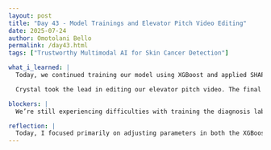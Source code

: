 ```yaml
---
layout: post
title: "Day 43 - Model Trainings and Elevator Pitch Video Editing"
date: 2025-07-24
author: Omotolani Bello
permalink: /day43.html
tags: ["Trustworthy Multimodal AI for Skin Cancer Detection"]

what_i_learned: |
  Today, we continued training our model using XGBoost and applied SHAP as an explainable AI tool. We made further adjustments to our dataset, focusing on cleaning and reformatting it to meet the model's input requirements more effectively. We also tweaked several hyperparameters and introduced new ones to improve the model’s accuracy. Key performance metrics like the ROC AUC score and the confusion matrix helped us observe how each change affected the model's output and accuracy. SHAP provided useful visualizations, allowing us to see how each feature contributed to the predictions and helping us maintain transparency in our model.

  Crystal took the lead in editing our elevator pitch video. The final version turned out really well, and I believe it communicates our project clearly and efficiently.

blockers: |
  We’re still experiencing difficulties with training the diagnosis label due to the large number of classes and limited data available for each. Even small changes in the code sometimes disrupt the entire training process.

reflection: |
  Today, I focused primarily on adjusting parameters in both the XGBoost model and SHAP explainability tool to improve our results. Since I already had a good understanding of how both tools work, the process went relatively smoothly. The SHAP visualizations reinforced our model’s performance and aligned well with our goal of building an interpretable and trustworthy AI system.
---
```

